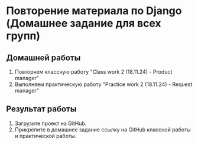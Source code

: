 
# Повторение материала по Django (Домашнее задание для всех групп)


## Домашней работы
1. Повторяем классную работу "Class work 2 (18.11.24) - Product manager"
2. Выполняем практическую работу "Practice work 2 (18.11.24) - Request manager"

## Результат работы

1. Загрузите проект на GitHub.
2. Прикрепите в домашнее задание ссылку на GitHub классной работы и практической работы.
